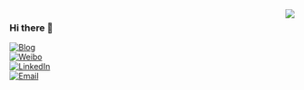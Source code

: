 
<img align="right" src="https://github-readme-stats.vercel.app/api?username=lionelee&count_private=true&show_icons=true&icon_color=CE1D2D&text_color=718096&bg_color=ffffff00&hide_title=true" />

### Hi there 👋
<p align="left">
<a href="https://lionelee.github.io"><img src="https://img.shields.io/badge/Blog-lionelee-dodgerblue.svg" alt="Blog"></a><br/>
<a href="https://weibo.com/u/5869279527"><img src="https://img.shields.io/badge/Weibo-lionelee-red.svg" alt="Weibo"></a><br/>
<a href="https://www.linkedin.com/in/lionelee/"><img src="https://img.shields.io/badge/LinkedIn-lionelee-deepskyblue.svg" alt="LinkedIn"></a><br/>
<a href="mailto:lixycm@gmail.com/"><img src="https://img.shields.io/badge/Email-Me-teal.svg" alt="Email"></a><br/>
</p>

<!--
**lionelee/lionelee** is a ✨ _special_ ✨ repository because its `README.md` (this file) appears on your GitHub profile.

Here are some ideas to get you started:

- 🔭 I’m currently working on ...
- 🌱 I’m currently learning ...
- 👯 I’m looking to collaborate on ...
- 🤔 I’m looking for help with ...
- 💬 Ask me about ...
- 📫 How to reach me: ...
- 😄 Pronouns: ...
- ⚡ Fun fact: ...
-->
